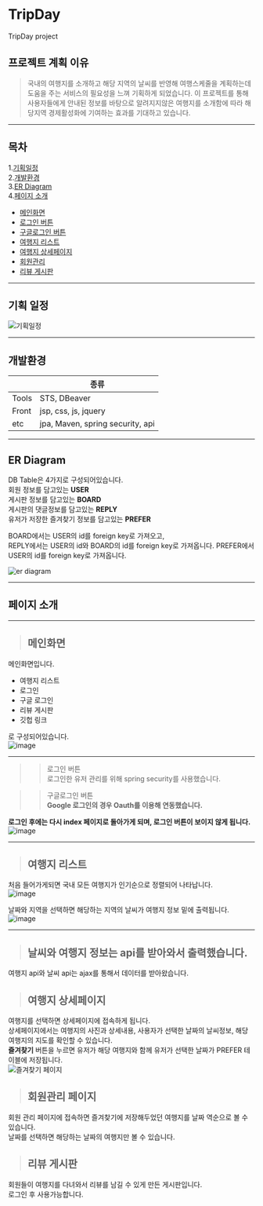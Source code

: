 # TripDay
TripDay project


## 프로젝트 계획 이유
> 국내의 여행지를 소개하고 해당 지역의 날씨를 반영해 여행스케줄을 계획하는데 도움을 주는 서비스의 필요성을 느껴 기획하게 되었습니다.
> 이 프로젝트를 통해 사용자들에게 안내된 정보를 바탕으로 알려지지않은 여행지를 소개함에 따라 해당지역 경제활성화에 기여하는 효과를 기대하고 있습니다.
---------------------------------
## 목차  

1.[기획일정](#기획-일정)  
2.[개발환경](#개발환경)  
3.[ER Diagram](#er-diagram)  
4.[페이지 소개](#페이지-소개)  
- [메인화면](#메인화면)
- [로그인 버튼](#로그인-버튼)
- [구글로그인 버튼](#구글로그인-버튼)
- [여행지 리스트](#여행지-리스트)
- [여행지 상세페이지](#여행지-상세페이지)
- [회원관리](#회원관리)
- [리뷰 게시판](#리뷰-게시판)


----------------------------
## 기획 일정
![기획일정](https://user-images.githubusercontent.com/87305963/125576509-82f2f4ac-779a-4f82-9b06-a902710c7fe6.JPG)



--------------------------
## 개발환경
||종류|
|------|--------|
|Tools| STS, DBeaver|
|Front| jsp, css, js, jquery|
|etc| jpa, Maven, spring security, api|

---------------------------
## ER Diagram
DB Table은 4가지로 구성되어있습니다.  
회원 정보를 담고있는 **USER**  
게시판 정보를 담고있는 **BOARD**   
게시판의 댓글정보를 담고있는 **REPLY**  
유저가 저장한 즐겨찾기 정보를 담고있는 **PREFER**  

BOARD에서는 USER의 id를 foreign key로 가져오고,  
REPLY에서는 USER의 id와 BOARD의 id를 foreign key로 가져옵니다. 
PREFER에서 USER의 id를 foreign key로 가져옵니다.  

![er diagram](https://user-images.githubusercontent.com/87305963/125576492-6fa13206-aa5e-4172-a41e-f7a64d2c47bd.JPG)


-------------------------
## 페이지 소개
------------------------
> ## 메인화면  

메인화면입니다.
  - 여행지 리스트
  - 로그인
  - 구글 로그인
  - 리뷰 게시판
  - 깃헙 링크  

로 구성되어있습니다.  
![image](https://user-images.githubusercontent.com/87305963/125579471-c2c93903-fb5c-4c07-a178-7c697b989e61.png)

-------
>> 로그인 버튼  
로그인한 유저 관리를 위해 spring security를 사용했습니다.

>> 구글로그인 버튼  
**Google 로그인의 경우 Oauth를 이용해 연동했습니다.**  


**로그인 후에는 다시 index 페이지로 돌아가게 되며, 로그인 버튼이 보이지 않게 됩니다.**  
![image](https://user-images.githubusercontent.com/87305963/125581014-5226c2f5-c58e-410d-8918-420e2180c520.png)

------------------------------------
> ## 여행지 리스트
처음 들어가게되면 국내 모든 여행지가 인기순으로 정렬되어 나타납니다.  
![image](https://user-images.githubusercontent.com/87305963/125581559-0e5f52f2-3ec9-438d-8cc0-84b7b6642998.png)

날짜와 지역을 선택하면 해당하는 지역의 날씨가 여행지 정보 밑에 출력됩니다.  
![image](https://user-images.githubusercontent.com/87305963/125581574-9a2d2466-a9a1-4a55-b5f7-a7e2680040d5.png)

----------
> ## 날씨와 여행지 정보는 api를 받아와서 출력했습니다.  
여행지 api와 날씨 api는 ajax를 통해서 데이터를 받아왔습니다.

> ## 여행지 상세페이지  
여행지를 선택하면 상세페이지에 접속하게 됩니다.  
상세페이지에서는 여행지의 사진과 상세내용, 사용자가 선택한 날짜의 날씨정보, 해당 여행지의 지도를 확인할 수 있습니다.  
**즐겨찾기** 버튼을 누르면 유저가 해당 여행지와 함께 유저가 선택한 날짜가 PREFER 테이블에 저장됩니다.  
![즐겨찾기 페이지](https://user-images.githubusercontent.com/87305963/125734272-1b42764f-41ff-43b3-80dd-d80e89a9ae9d.PNG)



> ## 회원관리 페이지  
회원 관리 페이지에 접속하면 즐겨찾기에 저장해두었던 여행지를 날짜 역순으로 볼 수 있습니다.  
날짜를 선택하면 해당하는 날짜의 여행지만 볼 수 있습니다.

> ## 리뷰 게시판  
회원들이 여행지를 다녀와서 리뷰를 남길 수 있게 만든 게시판입니다.  
로그인 후 사용가능합니다.
